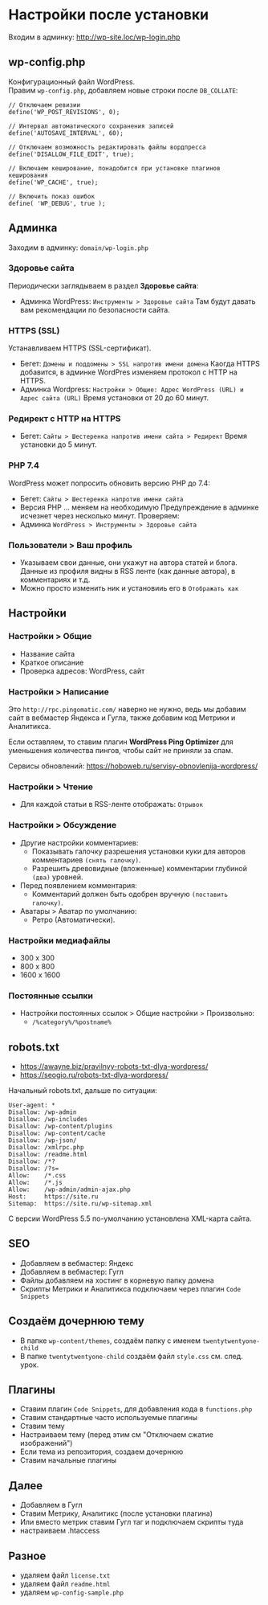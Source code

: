 # Настройки после установки
Входим в админку: http://wp-site.loc/wp-login.php

## wp-config.php
Конфигурационный файл WordPress.  
Правим `wp-config.php`, добавляем новые строки после `DB_COLLATE`:

    // Отключаем ревизии
    define('WP_POST_REVISIONS', 0);

    // Интервал автоматического сохранения записей
    define('AUTOSAVE_INTERVAL', 60);

    // Отключаем возможность редактировать файлы вордпресса
    define('DISALLOW_FILE_EDIT', true);

    // Включаем кеширование, понадобится при установке плагинов кеширования
    define('WP_CACHE', true);

    // Включить показ ошибок
    define( 'WP_DEBUG', true );

## Админка
Заходим в админку: `domain/wp-login.php`

### Здоровье сайта
Периодически заглядываем в раздел **Здоровье сайта**:
- Админка WordPress: `Инструменты > Здоровье сайта`
Там будут давать вам рекомендации по безопасности сайта.

### HTTPS (SSL)
Устанавливаем HTTPS (SSL-сертификат).
- Бегет: `Домены и поддомены > SSL напротив имени домена`
Каогда HTTPS добавится, в админке WordPres изменяем протокол с HTTP на HTTPS.
- Админка Wordpress: `Настройки > Общие: Адрес WordPress (URL) и Адрес сайта (URL)`
Время установки от 20 до 60 минут.

### Редирект с HTTP на HTTPS
- Бегет: `Сайты > Шестеренка напротив имени сайта > Редирект`
Время установки до 5 минут.

### PHP 7.4
WordPress может попросить обновить версию PHP до 7.4:
- Бегет: `Сайты > Шестеренка напротив имени сайта`
- Версия PHP ... меняем на необходимую
Предупреждение в админке исчезнет через несколько минут.
Проверяем:
- Админка `WordPress > Инструменты > Здоровье сайта`

### Пользователи > Ваш профиль
* Указываем свои данные, они укажут на автора статей и блога. Данные из профиля видны в RSS ленте (как данные автора), в комментариях и т.д.
* Можно просто изменить ник и установииь его в `Отображать как`

## Настройки
### Настройки > Общие
* Название сайта
* Краткое описание
* Проверка адресов: WordPress, сайт

### Настройки > Написание
Это `http://rpc.pingomatic.com/` наверно не нужно, ведь мы добавим сайт в вебмастер Яндекса и Гугла, также добавим код Метрики и Аналитикса.

Если оставляем, то ставим плагин **WordPress Ping Optimizer** для уменьшения количества пингов, чтобы сайт не приняли за спам.

Сервисы обновлений: https://hoboweb.ru/servisy-obnovlenija-wordpress/

### Настройки > Чтение
* Для каждой статьи в RSS-ленте отображать: `Отрывок`

### Настройки > Обсуждение
* Другие настройки комментариев:
    * Показывать галочку разрешения установки куки для авторов комментариев `(снять галочку)`.
    * Разрешить древовидные (вложенные) комментарии глубиной `(два)` уровней.
* Перед появлением комментария:
    * Комментарий должен быть одобрен вручную `(поставить галочку)`.
* Аватары > Аватар по умолчанию:
    * Ретро (Автоматически).

### Настройки медиафайлы
* 300 x 300
* 800 x 800
* 1600 x 1600

### Постоянные ссылки
* Настройки постоянных ссылок > Общие настройки > Произвольно:
    * `/%category%/%postname%`

## robots.txt
* https://awayne.biz/pravilnyy-robots-txt-dlya-wordpress/
* https://seogio.ru/robots-txt-dlya-wordpress/

Начальный robots.txt, дальше по ситуации:

    User-agent: *
    Disallow: /wp-admin
    Disallow: /wp-includes
    Disallow: /wp-content/plugins
    Disallow: /wp-content/cache
    Disallow: /wp-json/
    Disallow: /xmlrpc.php
    Disallow: /readme.html
    Disallow: /*?
    Disallow: /?s=
    Allow:    /*.css
    Allow:    /*.js
    Allow:    /wp-admin/admin-ajax.php
    Host:     https://site.ru
    Sitemap:  https://site.ru/wp-sitemap.xml

С версии WordPress 5.5 по-умолчанию установлена XML-карта сайта.

## SEO
- Добавляем в вебмастер: Яндекс
- Добавляем в вебмастер: Гугл
- Файлы добавляем на хостинг в корневую папку домена
- Скрипты Метрики и Аналитикса подключаем через плагин `Code Snippets`

## Создаём дочернюю тему
- В папке `wp-content/themes`, создаём папку с именем `twentytwentyone-child`
- В папке `twentytwentyone-child` создаём файл `style.css` см. след. урок.

## Плагины
- Ставим плагин `Code Snippets`, для добавления кода в `functions.php`
- Ставим стандартные часто используемые плагины
- Ставим тему
- Настраиваем тему (перед этим см "Отключаем сжатие изображений")
- Если тема из репозитория, создаем дочернюю
- Ставим начальные плагины

## Далее
* Добавляем в Гугл
* Ставим Метрику, Аналитикс (после установки плагина)
* Или вместо метрик ставим Гугл таг и подключаем скрипты туда
* настраиваем .htaccess

## Разное
- удаляем файл `license.txt`
- удаляем файл `readme.html`
- удаляем `wp-config-sample.php`
